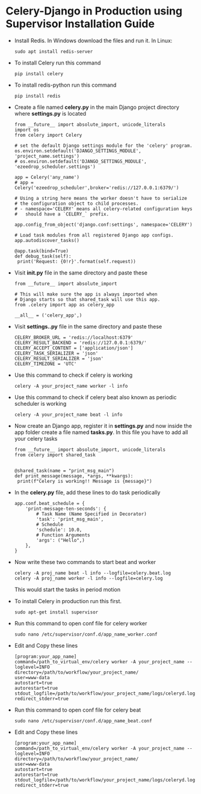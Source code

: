 # Celery-Django in Production using Supervisor Installation Guide
 - Install Redis. In Windows download the files and run it. In Linux:
   ```
   sudo apt install redis-server
   ```
 - To install Celery run this command
   ```
   pip install celery
   ```
 - To install redis-python run this command
   ```
   pip install redis
   ```
 - Create a file named **celery.py** in the main Django project directory where **settings.py** is located
   ```
   from __future__ import absolute_import, unicode_literals
   import os
   from celery import Celery

   # set the default Django settings module for the 'celery' program.
   os.environ.setdefault('DJANGO_SETTINGS_MODULE', 'project_name.settings')
   # os.environ.setdefault('DJANGO_SETTINGS_MODULE', 'ezeedrop_scheduler.settings')

   app = Celery('any_name')
   # app = Celery('ezeedrop_scheduler',broker='redis://127.0.0.1:6379/')

   # Using a string here means the worker doesn't have to serialize
   # the configuration object to child processes.
   # - namespace='CELERY' means all celery-related configuration keys
   #   should have a `CELERY_` prefix.

   app.config_from_object('django.conf:settings', namespace='CELERY')
   
   # Load task modules from all registered Django app configs.
   app.autodiscover_tasks()

   @app.task(bind=True)
   def debug_task(self):
   	print('Request: {0!r}'.format(self.request))
   ```   
   
 - Visit **__init__.py** file in the same directory and paste these
   ```
   from __future__ import absolute_import

   # This will make sure the app is always imported when
   # Django starts so that shared_task will use this app.
   from .celery import app as celery_app

   __all__ = ('celery_app',)
   ```   
 - Visit **settings..py** file in the same directory and paste these
   ```
   CELERY_BROKER_URL = 'redis://localhost:6379'
   CELERY_RESULT_BACKEND = 'redis://127.0.0.1:6379/'
   CELERY_ACCEPT_CONTENT = ['application/json']
   CELERY_TASK_SERIALIZER = 'json'
   CELERY_RESULT_SERIALIZER = 'json'
   CELERY_TIMEZONE = 'UTC'
   ```   
 - Use this command to check if celery is working
   ```
   celery -A your_project_name worker -l info
   ```
 - Use this command to check if celery beat also known as periodic scheduler is working
   ```
   celery -A your_project_name beat -l info
   ```
 - Now create an Django app, register it in **settings.py** and now inside the app folder create a file named **tasks.py**. In this file you have to add all your celery tasks
   ```
   from __future__ import absolute_import, unicode_literals
   from celery import shared_task
   
   
   @shared_task(name = "print_msg_main")
   def print_message(message, *args, **kwargs):
    print(f"Celery is working!! Message is {message}")
   ```
 - In the **celery.py** file, add these lines to do task periodically
   ```
   app.conf.beat_schedule = {
       'print-message-ten-seconds': {
           # Task Name (Name Specified in Decorator)
           'task': 'print_msg_main',  
           # Schedule      
           'schedule': 10.0,
           # Function Arguments 
           'args': ("Hello",) 
       },
   } 
   ```
 - Now write these two commands to start beat and worker
   ```
   celery -A proj_name beat -l info --logfile=celery.beat.log
   celery -A proj_name worker -l info --logfile=celery.log
   ```
   
   This would start the tasks in period motion

 - To install Celery in production run this first.
   ```
   sudo apt-get install supervisor
   ```
 - Run this command to open conf file for celery worker
   ```
   sudo nano /etc/supervisor/conf.d/app_name_worker.conf
   ```
 - Edit and Copy these lines
   ```
   [program:your_app_name]
   command=/path_to_virtual_env/celery worker -A your_project_name --loglevel=INFO
   directory=/path/to/workflow/your_project_name/
   user=www-data
   autostart=true
   autorestart=true
   stdout_logfile=/path/to/workflow/your_project_name/logs/celeryd.log
   redirect_stderr=true
   ```
 - Run this command to open conf file for celery beat
   ```
   sudo nano /etc/supervisor/conf.d/app_name_beat.conf
   ```
 - Edit and Copy these lines
   ```
   [program:your_app_name]
   command=/path_to_virtual_env/celery worker -A your_project_name --loglevel=INFO
   directory=/path/to/workflow/your_project_name/
   user=www-data
   autostart=true
   autorestart=true
   stdout_logfile=/path/to/workflow/your_project_name/logs/celeryd.log
   redirect_stderr=true
   ```































